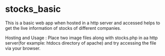 # stocks_basic
This is a basic web app when hosted in a http server and accessed helps to get the live information of stocks of different companies. 

Hosting and Usage :
Place two image files along with stocks.php in aa http server(for example: htdocs directory of apache) and try accessing the file via your browser.
